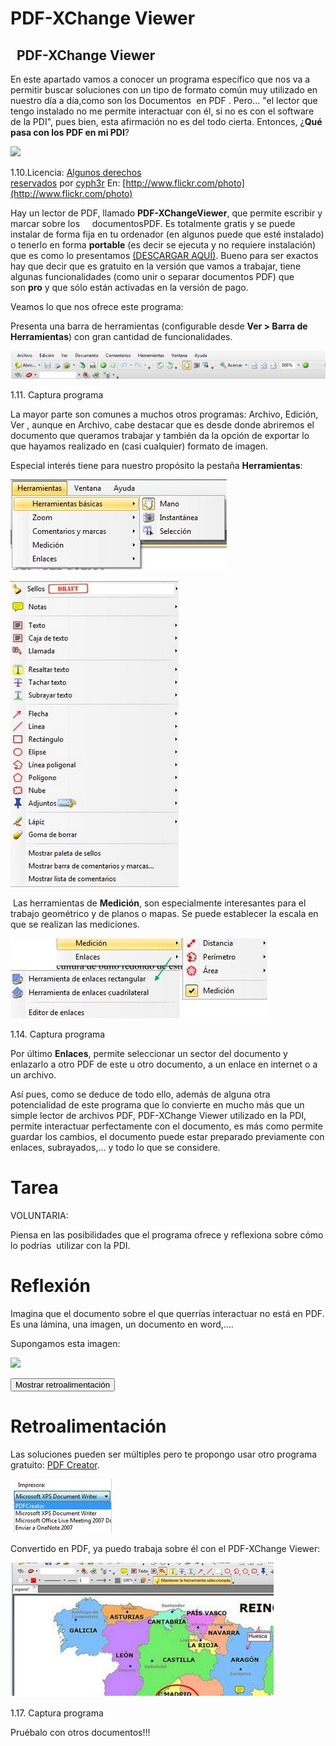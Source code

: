 
# PDF-XChange Viewer

##   PDF-XChange Viewer

En este apartado vamos a conocer un programa específico que nos va a permitir buscar soluciones con un tipo de formato común muy utilizado en nuestro día a día,como son los Documentos  en PDF . Pero... "el lector que tengo instalado no me permite interactuar con él, si no es con el software de la PDI", pues bien, esta afirmación no es del todo cierta. Entonces, ¿**Qué pasa con los PDF en mi PDI**?


![](http://farm3.staticflickr.com/2324/1811328677_3566dc9f10.jpg)

1.10.Licencia: [Algunos derechos reservados](http://creativecommons.org/licenses/by-sa/2.0/) por [cyph3r](http://www.flickr.com/photos/cyph3r/) En: [http://www.flickr.com/photo](http://www.flickr.com/photo)

Hay un lector de PDF, llamado **PDF-XChangeViewer**, que permite escribir y marcar sobre los     documentosPDF. Es totalmente gratis y se puede instalar de forma fija en tu ordenador (en algunos puede que esté instalado) o tenerlo en forma **portable** (es decir se ejecuta y no requiere instalación) que es como lo presentamos [(DESCARGAR AQUÍ)](https://portableapps.com/apps/office/pdf-xchange-portable). Bueno para ser exactos hay que decir que es gratuito en la versión que vamos a trabajar, tiene algunas funcionalidades (como unir o separar documentos PDF) que son **pro** y que sólo están activadas en la versión de pago.

Veamos lo que nos ofrece este programa:

Presenta una barra de herramientas (configurable desde **Ver &gt; Barra de Herramientas**) con gran cantidad de funcionalidades.


![](img/capturadam1.jpg)

1.11. Captura programa

La mayor parte son comunes a muchos otros programas: Archivo, Edición, Ver , aunque en Archivo, cabe destacar que es desde donde abriremos el documento que queramos trabajar y también da la opción de exportar lo que hayamos realizado en (casi cualquier) formato de imagen.

Especial interés tiene para nuestro propósito la pestaña **Herramientas**:

![](img/capturadam1II.jpg)

![](img/capturadam1III.jpg)

 Las herramientas de **Medición**, son especialmente interesantes para el trabajo geométrico y de planos o mapas. Se puede establecer la escala en que se realizan las mediciones.


![](img/capturadam14.jpg)

1.14. Captura programa

Por último **Enlaces**, permite seleccionar un sector del documento y enlazarlo a otro PDF de este u otro documento, a un enlace en internet o a un archivo.

Así pues, como se deduce de todo ello, además de alguna otra potencialidad de este programa que lo convierte en mucho más que un simple lector de archivos PDF, PDF-XChange Viewer utilizado en la PDI, permite interactuar perfectamente con el documento, es más como permite guardar los cambios, el documento puede estar preparado previamente con enlaces, subrayados,... y todo lo que se considere.

# Tarea

VOLUNTARIA:

Piensa en las posibilidades que el programa ofrece y reflexiona sobre cómo lo podrías  utilizar con la PDI.

# Reflexión

Imagina que el documento sobre el que querrías interactuar no está en PDF. Es una lámina, una imagen, un documento en word,....

Supongamos esta imagen:

![](http://farm3.staticflickr.com/2555/3815788406_5f86ca6bbf.jpg)

<script type="text/javascript">var feedback46_9text = "Mostrar retroalimentación";</script><input class="feedbackbutton" name="toggle-feedback-46_9" onclick="$exe.toggleFeedback(this,true);return false" type="button" value="Mostrar retroalimentación"/>

# Retroalimentación

Las soluciones pueden ser múltiples pero te propongo usar otro programa gratuito: [PDF Creator](https://es.wikipedia.org/wiki/PDFCreator).

![](img/capturada15.2.jpg)

Convertido en PDF, ya puedo trabaja sobre él con el PDF-XChange Viewer:


![](img/capturada16.jpg)

1.17. Captura programa

Pruébalo con otros documentos!!!


